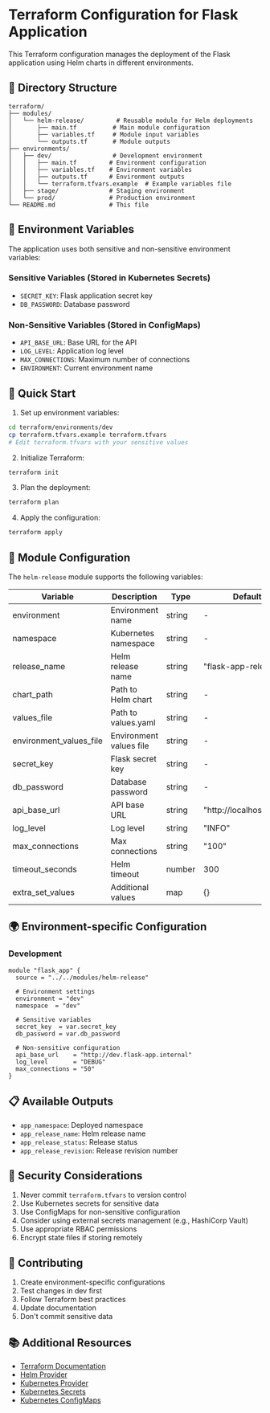 # Terraform Configuration for Flask Application

This Terraform configuration manages the deployment of the Flask application using Helm charts in different environments.

## 📁 Directory Structure

```
terraform/
├── modules/
│   └── helm-release/         # Reusable module for Helm deployments
│       ├── main.tf          # Main module configuration
│       ├── variables.tf     # Module input variables
│       └── outputs.tf       # Module outputs
├── environments/
│   ├── dev/                 # Development environment
│   │   ├── main.tf         # Environment configuration
│   │   ├── variables.tf    # Environment variables
│   │   ├── outputs.tf      # Environment outputs
│   │   └── terraform.tfvars.example  # Example variables file
│   ├── stage/              # Staging environment
│   └── prod/               # Production environment
└── README.md               # This file
```

## 🔐 Environment Variables

The application uses both sensitive and non-sensitive environment variables:

### Sensitive Variables (Stored in Kubernetes Secrets)
- `SECRET_KEY`: Flask application secret key
- `DB_PASSWORD`: Database password

### Non-Sensitive Variables (Stored in ConfigMaps)
- `API_BASE_URL`: Base URL for the API
- `LOG_LEVEL`: Application log level
- `MAX_CONNECTIONS`: Maximum number of connections
- `ENVIRONMENT`: Current environment name

## 🚀 Quick Start

1. Set up environment variables:
```bash
cd terraform/environments/dev
cp terraform.tfvars.example terraform.tfvars
# Edit terraform.tfvars with your sensitive values
```

2. Initialize Terraform:
```bash
terraform init
```

3. Plan the deployment:
```bash
terraform plan
```

4. Apply the configuration:
```bash
terraform apply
```

## 🔧 Module Configuration

The `helm-release` module supports the following variables:

| Variable | Description | Type | Default |
|----------|-------------|------|---------|
| environment | Environment name | string | - |
| namespace | Kubernetes namespace | string | - |
| release_name | Helm release name | string | "flask-app-release" |
| chart_path | Path to Helm chart | string | - |
| values_file | Path to values.yaml | string | - |
| environment_values_file | Environment values file | string | - |
| secret_key | Flask secret key | string | - |
| db_password | Database password | string | - |
| api_base_url | API base URL | string | "http://localhost:5000" |
| log_level | Log level | string | "INFO" |
| max_connections | Max connections | string | "100" |
| timeout_seconds | Helm timeout | number | 300 |
| extra_set_values | Additional values | map | {} |

## 🌍 Environment-specific Configuration

### Development
```hcl
module "flask_app" {
  source = "../../modules/helm-release"
  
  # Environment settings
  environment = "dev"
  namespace  = "dev"
  
  # Sensitive variables
  secret_key  = var.secret_key
  db_password = var.db_password
  
  # Non-sensitive configuration
  api_base_url    = "http://dev.flask-app.internal"
  log_level       = "DEBUG"
  max_connections = "50"
}
```

## 📋 Available Outputs

- `app_namespace`: Deployed namespace
- `app_release_name`: Helm release name
- `app_release_status`: Release status
- `app_release_revision`: Release revision number

## 🔐 Security Considerations

1. Never commit `terraform.tfvars` to version control
2. Use Kubernetes secrets for sensitive data
3. Use ConfigMaps for non-sensitive configuration
4. Consider using external secrets management (e.g., HashiCorp Vault)
5. Use appropriate RBAC permissions
6. Encrypt state files if storing remotely

## 🤝 Contributing

1. Create environment-specific configurations
2. Test changes in dev first
3. Follow Terraform best practices
4. Update documentation
5. Don't commit sensitive data

## 📚 Additional Resources

- [Terraform Documentation](https://www.terraform.io/docs)
- [Helm Provider](https://registry.terraform.io/providers/hashicorp/helm/latest/docs)
- [Kubernetes Provider](https://registry.terraform.io/providers/hashicorp/kubernetes/latest/docs)
- [Kubernetes Secrets](https://kubernetes.io/docs/concepts/configuration/secret/)
- [Kubernetes ConfigMaps](https://kubernetes.io/docs/concepts/configuration/configmap/) 